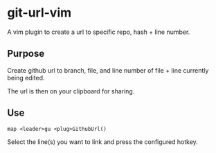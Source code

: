 # git-url-vim

A vim plugin to create a url to specific repo, hash + line number.

## Purpose

Create github url to branch, file, and line number of file + line currently being edited.

The url is then on your clipboard for sharing.

## Use

```vim
map <leader>gu <plug>GithubUrl()
```

Select the line(s) you want to link and press the configured hotkey.
